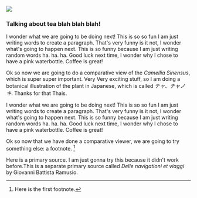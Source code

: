 <a href="https://www.juncture-digital.org"><img src="https://juncture-digital.github.io/juncture/static/images/ve-button.png"></a>

<param ve-config 
title="More about tea!"    
source-image="https://upload.wikimedia.org/wikipedia/commons/6/6e/Camellia_sinensis-IMG_3444.jpg"   
banner="https://upload.wikimedia.org/wikipedia/commons/6/6e/Camellia_sinensis-IMG_3444.jpg" 
height=100
author="Thais Perez"
layout="vertical">

### Talking about tea blah blah blah!

	   
I wonder what we are going to be doing next! This is so so fun I am just writing words to create a paragraph. That's very funny is it not, I wonder what's going to happen next. This is so funny because I am just writing random words ha. ha. ha. Good luck next time, I wonder why I chose to have a pink waterbottle. Coffee is great!
<param ve-image
	   src="wc:Camellia sinensis drawing.jpg"
	   caption="This is Camellia sinensis">
<param ve-image
	   src="wc:T2 06 Camellia sinensis par Pierre-Joseph Redouté.jpeg"
	   caption="thank you here is another lol">
	   
Ok so now we are going to do a comparative view of the *Camellia Sinensus*, which is super super important. Very Very exciting stuff, so I am doing a botanical illustration of the plant in Japanese, which is called *チャ、チャノキ*.  Thanks for that Thais. 
<param ve-compare
	   src="gh:thaisperezz/plant-humanities-summerprogram/main/session-2/Camellia Sinensus_IMG_1.jpeg"
	   caption="This is the compare viewer of a botanical illustration of *Camellia sinensus* and a true visual of the plant.">
<param ve-compare
	   src="wc:Camellia sinensis チャ、チャノキ.jpg">
	   
	   
I wonder what we are going to be doing next! This is so so fun I am just writing words to create a paragraph. That's very funny is it not, I wonder what's going to happen next. This is so funny because I am just writing random words ha. ha. ha. Good luck next time, I wonder why I chose to have a pink waterbottle. Coffee is great!

<param ve-image
	   src="gh:thaisperezz/plant-humanities-summerprogram/main/session-2/Camellia Sinensus_IMG_2.jpg"
	   caption="Here is a *Camellia Sinensus* https://www.americanscientist.org/sites/americanscientist.org/files/2019-107-4-206-botanycorner-1-natural.jpg.">
			
			
Ok so now that we have done a comparative viewer, we are going to try something else: a footnote. [^1]
<param ve-video
	   src="xi5yNQDEYSc"
	   start="18"
	   caption="This is a video detailing how to harvest *Camellia Sinensus*.">
	   
Here is a primary source. I am just gonna try this because it didn't work before.This is a separate primary source called *Delle navigationi et viaggi* by Giovanni Battista Ramusio.

<param ve-iframe
	   src:"https://archive.org/details/secundovolumedel00ramu/page/n37/">
	   
			
[^1]: Here is the first footnote.
	   